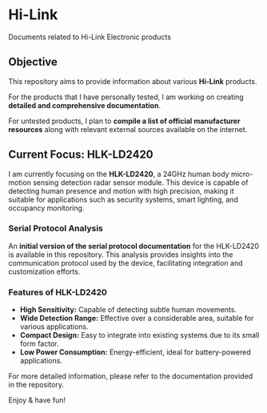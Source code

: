 # **Hi-Link**
Documents related to Hi-Link Electronic products

## **Objective**
This repository aims to provide information about various **Hi-Link** products.

For the products that I have personally tested, I am working on creating **detailed and comprehensive documentation**.

For untested products, I plan to **compile a list of official manufacturer resources** along with relevant external sources available on the internet.

## **Current Focus: HLK-LD2420**
I am currently focusing on the **HLK-LD2420**, a 24GHz human body micro-motion sensing detection radar sensor module. This device is capable of detecting human presence and motion with high precision, making it suitable for applications such as security systems, smart lighting, and occupancy monitoring.

### **Serial Protocol Analysis**
An **initial version of the serial protocol documentation** for the HLK-LD2420 is available in this repository. This analysis provides insights into the communication protocol used by the device, facilitating integration and customization efforts.

### **Features of HLK-LD2420**
- **High Sensitivity:** Capable of detecting subtle human movements.
- **Wide Detection Range:** Effective over a considerable area, suitable for various applications.
- **Compact Design:** Easy to integrate into existing systems due to its small form factor.
- **Low Power Consumption:** Energy-efficient, ideal for battery-powered applications.

For more detailed information, please refer to the documentation provided in the repository.

Enjoy & have fun! 

